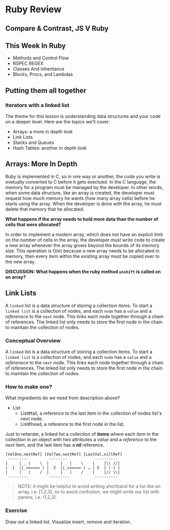 # Ruby Review
## Compare & Contrast, JS V Ruby


## This Week In Ruby

* Methods and Control Flow
* RSPEC REGEX
* Classes And Inheritance
* Blocks, Procs, and Lambdas


## Putting them all together

### Iterators with a linked list

The theme for this lesson is understanding data structures and your code on a deeper level.  Here are the topics we'll cover:


* Arrays: a more in depth look
* Link Lists
* Stacks and Queues
* Hash Tables: another in depth look

## Arrays: More In Depth

Ruby is implemented in C, so in one way or another, the code you write is evetually converted to C before it gets exectued.  In the C language, the memory for a program must be managed by the developer.  In other words, when some data structure, like an array is created, the developer must request how much memory he wants (how many array cells) before he starts using the array.  When the developer is done with the array, he must delete that memory that he allocated.

__What happens if the array needs to hold more data than the number of cells that were allocated?__

In order to implement a modern array, which does not have an explicit limit on the number of cells in the array, the developer must write code to create a new array whenever the array grows beyond the bounds of its memory size.  This operation is O(n) because a new array needs to be allocated in memory, then every item within the existing array must be copied over to the new array.

__DISCUSSION: What happens when the ruby method ```unshift``` is called on an array?__


## Link Lists

A `linked` list is a data structure of storing a collection items. To start a `linked list` is a collection of nodes, and each `node` has a `value` and a *referenece* to the `next` node. This links each node together through a chain of references. The linked list only needs to store the first node in the chain to maintain the collection of nodes.


### Conceptual Overview

A `linked` list is a data structure of storing a collection items. To start a `linked list` is a collection of nodes, and each `node` has a `value` and a *referenece* to the `next` node. This links each node together through a chain of references. The linked list only needs to store the first node in the chain to maintain the collection of nodes.

### How to make one?

What ingredients do we need from description above?

* List
    * List#tail, a reference to the last item in the collection of nodes list's next node.
    * List#head, a reference to the first node in the list. 


Just to reiterate, a linked list a *collection* of **items** where each *item* in the collection in an object with two attributes a *value* and a *reference* to the *next* item, and the last item has a **nil** reference.



    [ValOne,nextRef] [ValTwo,nextRef] [LastVal,nillRef]
     ---------         --------            ----------
    |     | _ |    \  |     | _ |    \    |    |\\ //|
    |  1  ||_====== ) |  2  ||_====== ) … | 5  | ) ( |
    |     |   |    /  |     |   |    /    |    |// \\|
     ---------         ---------           ----------


> NOTE: it might be helpful to avoid writing shorthand for a list like an array, i.e. [1,2,3], so to avoid confusion, we might write our list with parens, i.e. (1,2,3).


### Exercise

Draw out a linked list.  Visualize insert, remove and iteration.